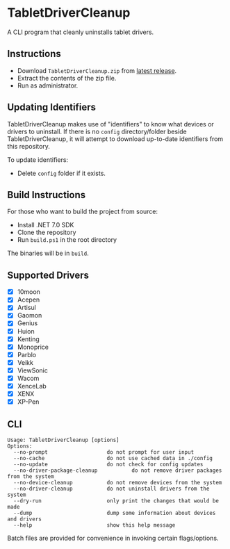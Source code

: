 # TabletDriverCleanup

A CLI program that cleanly uninstalls tablet drivers.

## Instructions

- Download `TabletDriverCleanup.zip` from [latest release](https://github.com/X9VoiD/TabletDriverCleanup/releases).
- Extract the contents of the zip file.
- Run as administrator.

## Updating Identifiers

TabletDriverCleanup makes use of "identifiers" to know what devices or drivers to uninstall. If there is no `config`
directory/folder beside TabletDriverCleanup, it will attempt to download up-to-date identifiers from this repository.

To update identifiers:
- Delete `config` folder if it exists.

## Build Instructions

For those who want to build the project from source:

- Install .NET 7.0 SDK
- Clone the repository
- Run `build.ps1` in the root directory

The binaries will be in `build`.

## Supported Drivers

- [x] 10moon
- [x] Acepen
- [x] Artisul
- [x] Gaomon
- [x] Genius
- [x] Huion
- [x] Kenting
- [x] Monoprice
- [x] Parblo
- [x] Veikk
- [x] ViewSonic
- [x] Wacom
- [x] XenceLab
- [x] XENX
- [x] XP-Pen

## CLI

```
Usage: TabletDriverCleanup [options]
Options:
  --no-prompt                   do not prompt for user input
  --no-cache                    do not use cached data in ./config
  --no-update                   do not check for config updates
  --no-driver-package-cleanup           do not remove driver packages from the system
  --no-device-cleanup           do not remove devices from the system
  --no-driver-cleanup           do not uninstall drivers from the system
  --dry-run                     only print the changes that would be made
  --dump                        dump some information about devices and drivers
  --help                        show this help message
```

Batch files are provided for convenience in invoking certain flags/options.